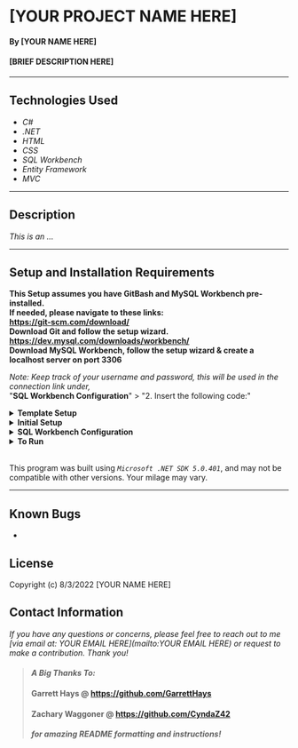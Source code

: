 # [YOUR PROJECT NAME HERE]

#### By  [YOUR NAME HERE]

#### [BRIEF DESCRIPTION HERE]  

---


## Technologies Used

* _C#_
* _.NET_
* _HTML_
* _CSS_
* _SQL Workbench_
* _Entity Framework_
* _MVC_

---
## Description

_This is an ..._

---
## Setup and Installation Requirements
**This Setup assumes you have GitBash and MySQL Workbench pre-installed.   
If needed, please navigate to these links:  
https://git-scm.com/download/  
Download Git and follow the setup wizard.  
https://dev.mysql.com/downloads/workbench/  
Download MySQL Workbench, follow the setup wizard & create a localhost server on port 3306**


*Note: Keep track of your username and password, this will be used in the connection link under,*  
"**SQL Workbench Configuration**" > "2. Insert the following code:"

<details>
<summary><strong>Template Setup</strong></summary>
<ol>
<li>Navigate to https://github.com/SandraT22/MvcTemplate.Solution
<li>Open a terminal and navigate to your Desktop with <strong>cd</strong> command
<li>Run,   
<strong>$ git clone https://github.com/SandraT22/MvcTemplate.Solution.git</strong>
<li>Be sure to rename everything so that it matches your project!
<br>
</details>

<details>
<summary><strong>Initial Setup</strong></summary>
<ol>
<li>Copy the git repository url: [YOUR GITHUB PROJECT LINK HERE]
<li>Open a terminal and navigate to your Desktop with <strong>cd</strong> command
<li>Run,   
<strong>$ git clone [YOUR GITHUB PROJECT LINK HERE]</strong>
<li>In the terminal, navigate into the root directory of the cloned project folder "[YOUR REPO NAME HERE]".
<li>Navigate to the projects root directory, "[YOUR MAIN PROJECT DIRECTORY NAME HERE]".
<li>Move onto "SQL Workbench Configuration" instructions below to build the necessary database.
<br>
</details>

<details>
<summary><strong>SQL Workbench Configuration</strong></summary>
<ol>
<li>Create an appsetting.json file in the "[YOUR MAIN PROJECT DIRECTORY NAME HERE]" directory  
   <pre>[YOUR REPO NAME HERE]
   └── [YOUR MAIN PROJECT DIRECTORY NAME HERE]
    └── appsetting.json</pre>
<li> Insert the following code: <br>

<pre>{
  "ConnectionStrings": {
    "DefaultConnection": "Server=localhost;Port=3306;database=fan_book;uid=[YOUR-USERNAME-HERE];pwd=[YOUR-PASSWORD-HERE];"
  }
}</pre>
<small>*Note: you must include your password in the code block section labeled "YOUR-PASSWORD-HERE".</small><br>
<small>**Note: you must include your username in the code block section labeled "YOUR-USERNAME-HERE".</small><br>
<small>***Note: if you plan to push this cloned project to a public-facing repository, remember to add the appsettings.json file to your .gitignore before doing so.</small>

<li>In root directory of project folder "[YOUR MAIN PROJECT DIRECTORY NAME HERE]", run  
<strong>$ dotnet ef migrations add restoreDatabase</strong>
<li>Then run <strong>$ dotnet ef database update</strong>

<ol> 
  <li>Open SQL Workbench.
  <li>Navigate to "[PROJECT SCHEMA NAME HERE]" schema.
  <li>Click the drop down, select "Tables" drop down.
  <li>Verify the tables, you should see <strong>[TABLE NAME HERE]</strong>, <strong>[TABLE NAME HERE]</strong>, <strong>[TABLE NAME HERE]</strong>, <strong>[TABLE NAME HERE]</strong>, & <strong>[TABLE NAME HERE]</strong>.
  
</details>

<details>
<summary><strong>To Run</strong></summary>
Navigate to:  
   <pre>[YOUR REPO NAME HERE]
   └── <strong>[YOUR MAIN PROJECT DIRECTORY NAME HERE]</strong></pre>

Run ```$ dotnet restore``` in the terminal.<br>
Run ```$ dotnet run``` in the terminal.
</details>
<br>

This program was built using *`Microsoft .NET SDK 5.0.401`*, and may not be compatible with other versions. Your milage may vary.

---
## Known Bugs

* 

## License



Copyright (c) 8/3/2022 [YOUR NAME HERE] 

## Contact Information
_If you have any questions or concerns, please feel free to reach out to me [via email at: YOUR EMAIL HERE](mailto:YOUR EMAIL HERE) or request to make a contribution. Thank you!_ 



>#### _**A Big Thanks To:**_ 
>#### **Garrett Hays @ https://github.com/GarrettHays**    
>#### **Zachary Waggoner @ https://github.com/CyndaZ42**  
>#### _**for amazing README formatting and instructions!**_ 